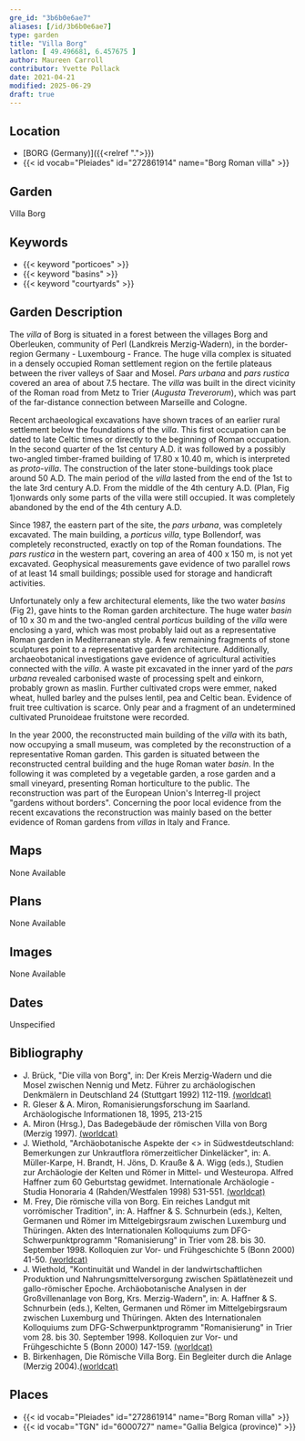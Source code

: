 ```yaml
---
gre_id: "3b6b0e6ae7"
aliases: [/id/3b6b0e6ae7]
type: garden
title: "Villa Borg"
latlon: [ 49.496681, 6.457675 ]
author: Maureen Carroll
contributor: Yvette Pollack
date: 2021-04-21
modified: 2025-06-29
draft: true
---
```


## Location

- [BORG (Germany)]({{<relref ".">}})
- {{< id vocab="Pleiades" id="272861914" name="Borg Roman villa" >}}

## Garden

Villa Borg

## Keywords

- {{< keyword "porticoes" >}}
- {{< keyword "basins" >}}
- {{< keyword "courtyards" >}}

## Garden Description

The *villa* of Borg is situated in a forest between the villages Borg and Oberleuken, community of Perl (Landkreis Merzig-Wadern), in the border-region Germany - Luxembourg - France. The huge villa complex is situated in a densely occupied Roman settlement region on the fertile plateaus between the river valleys of Saar and Mosel. *Pars urbana* and *pars rustica* covered an area of about 7.5 hectare. The *villa* was built in the direct vicinity of the Roman road from Metz to Trier (*Augusta Treverorum*), which was part of the far-distance connection between Marseille and Cologne.

Recent archaeological excavations have shown traces of an earlier rural settlement below the foundations of the *villa*. This first occupation can be dated to late Celtic times or directly to the beginning of Roman occupation. In the second quarter of the 1st century A.D. it was followed by a possibly two-angled timber-framed building of 17.80 x 10.40 m, which is interpreted as *proto-villa*. The construction of the later stone-buildings took place around 50 A.D. The main period of the *villa* lasted from the end of the 1st to the late 3rd century A.D. From the middle of the 4th century A.D. (Plan, Fig 1)onwards only some parts of the villa were still occupied. It was completely abandoned by the end of the 4th century A.D.

Since 1987, the eastern part of the site, the *pars urbana*, was completely excavated. The main building, a *porticus villa*, type Bollendorf, was completely reconstructed, exactly on top of the Roman foundations. The *pars rustica* in the western part, covering an area of 400 x 150 m, is not yet excavated. Geophysical measurements gave evidence of two parallel rows of at least 14 small buildings; possible used for storage and handicraft activities.

Unfortunately only a few architectural elements, like the two water *basins* (Fig 2), gave hints to the Roman garden architecture. The huge water *basin* of 10 x 30 m and the two-angled central *porticus* building of the *villa* were enclosing a yard, which was most probably laid out as a representative Roman garden in Mediterranean style. A few remaining fragments of stone sculptures point to a representative garden architecture. Additionally, archaeobotanical investigations gave evidence of agricultural activities connected with the *villa*. A waste pit excavated in the inner yard of the *pars urbana* revealed carbonised waste of processing spelt and einkorn, probably grown as maslin. Further cultivated crops were emmer, naked wheat, hulled barley and the pulses lentil, pea and Celtic bean. Evidence of fruit tree cultivation is scarce. Only pear and a fragment of an undetermined cultivated Prunoideae fruitstone were recorded.

In the year 2000, the reconstructed main building of the *villa* with its bath, now occupying a small museum, was completed by the reconstruction of a representative Roman garden. This garden is situated between the reconstructed central building and the huge Roman water *basin*. In the following it was completed by a vegetable garden, a rose garden and a small vineyard, presenting Roman horticulture to the public. The reconstruction was part of the European Union's Interreg-II project "gardens without borders". Concerning the poor local evidence from the recent excavations the reconstruction was mainly based on the better evidence of Roman gardens from *villas* in Italy and France.

<!-- Whole entry comes from draft file -->

## Maps

None Available

## Plans

None Available
## Images

None Available
## Dates

Unspecified

## Bibliography

- J. Brück, "Die villa von Borg", in: Der Kreis Merzig-Wadern und die Mosel zwischen Nennig und Metz. Führer zu archäologischen Denkmälern in Deutschland 24 (Stuttgart 1992) 112-119. [(worldcat)](https://search.worldcat.org/title/932182025)
- R. Gleser & A. Miron, Romanisierungsforschung im Saarland. Archäologische Informationen 18, 1995, 213-215 <!-- not in worldcat -->
- A. Miron (Hrsg.), Das Badegebäude der römischen Villa von Borg (Merzig 1997). [(worldcat)](https://search.worldcat.org/title/1222406745)
- J. Wiethold, "Archäobotanische Aspekte der <<Romanisierung>> in Südwestdeutschland: Bemerkungen zur Unkrautflora römerzeitlicher Dinkeläcker", in: A. Müller-Karpe, H. Brandt, H. Jöns, D. Krauße & A. Wigg (eds.), Studien zur Archäologie der Kelten und Römer in Mittel- und Westeuropa. Alfred Haffner zum 60 Geburtstag gewidmet. Internationale Archäologie - Studia Honoraria 4 (Rahden/Westfalen 1998) 531-551. [(worldcat)](https://search.worldcat.org/title/610648039)
- M. Frey, Die römische villa von Borg. Ein reiches Landgut mit vorrömischer Tradition", in: A. Haffner & S. Schnurbein (eds.), Kelten, Germanen und Römer im Mittelgebirgsraum zwischen Luxemburg und Thüringen. Akten des Internationalen Kolloquiums zum DFG-Schwerpunktprogramm "Romanisierung" in Trier vom 28. bis 30. September 1998. Kolloquien zur Vor- und Frühgeschichte 5 (Bonn 2000) 41-50. [(worldcat)](https://search.worldcat.org/title/891992290)
- J. Wiethold, "Kontinuität und Wandel in der landwirtschaftlichen Produktion und Nahrungsmittelversorgung zwischen Spätlatènezeit und gallo-römischer Epoche. Archäobotanische Analysen in der Großvillenanlage von Borg, Krs. Merzig-Wadern", in: A. Haffner & S. Schnurbein (eds.), Kelten, Germanen und Römer im Mittelgebirgsraum zwischen Luxemburg und Thüringen. Akten des Internationalen Kolloquiums zum DFG-Schwerpunktprogramm "Romanisierung" in Trier vom 28. bis 30. September 1998. Kolloquien zur Vor- und Frühgeschichte 5 (Bonn 2000) 147-159. [(worldcat)](https://search.worldcat.org/title/891994550)
- B. Birkenhagen, Die Römische Villa Borg. Ein Begleiter durch die Anlage (Merzig 2004).[(worldcat)](https://search.worldcat.org/title/178935672)

## Places

- {{< id vocab="Pleiades" id="272861914" name="Borg Roman villa" >}}
- {{< id vocab="TGN" id="6000727" name="Gallia Belgica (province)" >}}


